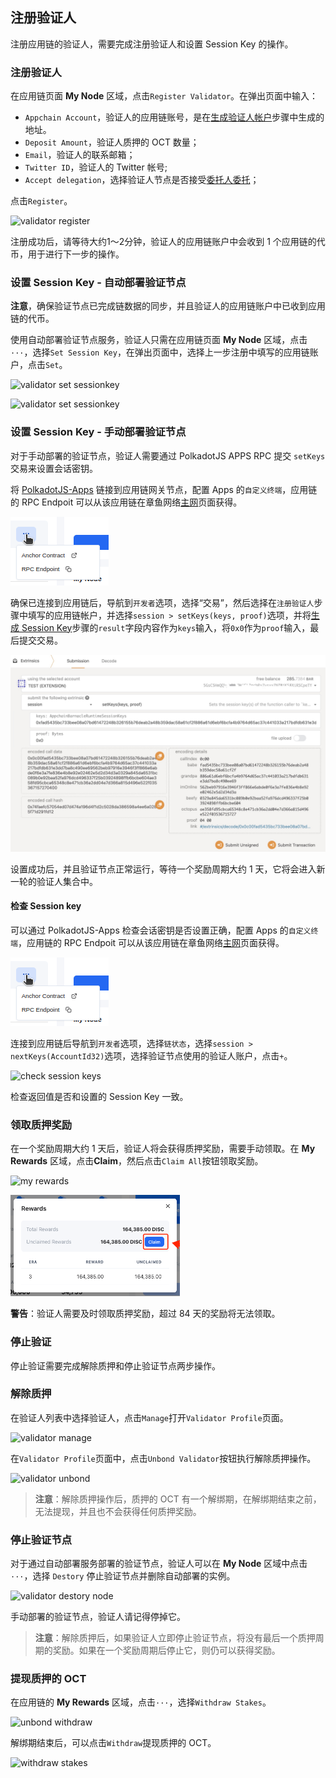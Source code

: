 ## 注册验证人

注册应用链的验证人，需要完成注册验证人和设置 Session Key 的操作。

### 注册验证人

在应用链页面 **My Node** 区域，点击`Register Validator`。在弹出页面中输入：

* `Appchain Account`，验证人的应用链账号，是在[生成验证人帐户](./validator-generate-keys.md)步骤中生成的地址。
* `Deposit Amount`，验证人质押的 OCT 数量；
* `Email`，验证人的联系邮箱；
* `Twitter ID`，验证人的 Twitter 帐号;
* `Accept delegation`，选择验证人节点是否接受[委托人委托](./delegator-delegate.md)；
    
点击`Register`。

![validator register](../../images/maintain/validator_register.jpg)

注册成功后，请等待大约1～2分钟，验证人的应用链账户中会收到 1 个应用链的代币，用于进行下一步的操作。

### 设置 Session Key - 自动部署验证节点

**注意**，确保验证节点已完成链数据的同步，并且验证人的应用链账户中已收到应用链的代币。

使用自动部署验证节点服务，验证人只需在应用链页面 **My Node** 区域，点击`···`，选择`Set Session Key`，在弹出页面中，选择上一步注册中填写的应用链账户，点击`Set`。

![validator set sessionkey](../../images/maintain/validator_set_sessionkey.jpg)

![validator set sessionkey](../../images/maintain/validator_set_sessionkey2.jpg)

### 设置 Session Key - 手动部署验证节点

对于手动部署的验证节点，验证人需要通过 PolkadotJS APPS RPC 提交 `setKeys` 交易来设置会话密钥。

将 [PolkadotJS-Apps](https://polkadot.js.org/apps/#/explorer) 链接到应用链网关节点，配置 Apps 的`自定义终端`，应用链的 RPC Endpoit 可以从该应用链在章鱼网络[主网](https://mainnet.oct.network)页面获得。

![RPC Endpoit](../../images/maintain/appchain_rpc.jpg)

确保已连接到应用链后，导航到`开发者`选项，选择“交易”，然后选择在`注册验证人`步骤中填写的应用链帐户，并选择`session > setKeys(keys, proof)`选项，并将[生成 Session Key](./validator-set-session-keys)步骤的`result`字段内容作为`keys`输入，将`0x0`作为`proof`输入，最后提交交易。

![验证器设置会话密钥](../../images/maintain/validator_session_setkeys.jpg)

设置成功后，并且验证节点正常运行，等待一个奖励周期大约 1 天，它将会进入新一轮的验证人集合中。

#### 检查 Session key

可以通过 PolkadotJS-Apps 检查会话密钥是否设置正确，配置 Apps 的`自定义终端`，应用链的 RPC Endpoit 可以从该应用链在章鱼网络[主网](https://mainnet.oct.network)页面获得。

![RPC Endpoit](../../images/maintain/appchain_rpc.jpg)

连接到应用链后导航到`开发者`选项，选择`链状态`，选择`session > nextKeys(AccountId32)`选项，选择验证节点使用的验证人账户，点击`+`。

![check session keys](../../images/maintain/validator_check_session_keys.jpg)

检查返回值是否和设置的 Session Key 一致。

### 领取质押奖励

在一个奖励周期大约 1 天后，验证人将会获得质押奖励，需要手动领取。在 **My Rewards** 区域，点击**Claim**，然后点击`Claim All`按钮领取奖励。

![my rewards](../../images/maintain/my_rewards.jpg)

![validator claim rewards](../../images/maintain/validator_claim_rewards.jpg)

**警告**：验证人需要及时领取质押奖励，超过 84 天的奖励将无法领取。

### 停止验证

停止验证需要完成解除质押和停止验证节点两步操作。

### 解除质押

在验证人列表中选择验证人，点击`Manage`打开`Validator Profile`页面。

![validator manage](../../images/maintain/validator_manage.jpg)

在`Validator Profile`页面中，点击`Unbond Validator`按钮执行解除质押操作。

![validator unbond](../../images/maintain/validator_unbond.jpg)

> **注意**：解除质押操作后，质押的 OCT 有一个解绑期，在解绑期结束之前，无法提现，并且也不会获得任何质押奖励。

### 停止验证节点

对于通过自动部署服务部署的验证节点，验证人可以在 **My Node** 区域中点击`···`，选择 `Destory` 停止验证节点并删除自动部署的实例。

![validator destory node](../../images/maintain/validator_destory_node.jpg)

手动部署的验证节点，验证人请记得停掉它。

> **注意**：解除质押后，如果验证人立即停止验证节点，将没有最后一个质押周期的奖励。如果在一个奖励周期后停止它，则仍可以获得奖励。

### 提现质押的 OCT

在应用链的 **My Rewards** 区域，点击`···`，选择`Withdraw Stakes`。

![unbond withdraw](../../images/maintain/unbond_withdraw.jpg)

解绑期结束后，可以点击`Withdraw`提现质押的 OCT。

![withdraw stakes](../../images/maintain/withdraw_stakes.jpg)